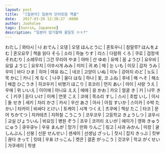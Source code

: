 ```yaml
---
layout: post
title:  "[일본어] 일본어 단어모음 핵꿀"
date:   2017-03-26 12:30:27 -0800
author: Jooholee
tags: [Sunrin, Japanese]
description: "일본어 암기할때 꿀일듯 ㅇㅈ?"
---
```


わたし		| 	와타시		|	나
おでん 		|	오뎅		|	오뎅
ほんとうに	|	혼토우니	|	참말루?
ほんをよむ	|	혼오요무	|	책을 읽다
そら 		|	소라		|	하늘
りす 		|	리스		|	다람쥐
くろ 		|	쿠로		|	검정색
それむり 	|	소레무리	|	그건 무리야
やま 		|	야마		|	산
ゆめ 		|	유메		|	꿈
ようび 		|	요우비		|	요일
ようじ 		|	요우지		|	이쑤시개
みみ 		|	미미		|	귀
め 		|	메		|	눈
いも 		|	이모		|	감자
うみ 		|	우미		|	바다
ひま 		|	히마		|	여유
ねこ 		|	네코		|	고양이
いぬ 		|	이누		|	강아지
のど 		|	노도		|	목
かに 		|	카니		|	게
なく 		|	나쿠		|	울다
はな 		|	하나		|	꽃, 코
ふね 		|	후네		|	해
へそ 		|	해소		|	배꼽
ひこうき 		|	히코우키	|	비행기
ほこり 		|	호코리		|	먼지
あい 		|	아이		|	사랑
うえ 		|	우에		|	위
いいえ 		|	이이에		|	아니요
ええ		|	에에		|	응
かお 		|	카오		|	얼굴
き 		|	키		|	나무
きく 		|	키쿠		|	듣다
いけ 		|	이케		|	연못
こえ 		|	코에		|	목소리
すし 		|	스시		|	초밥
いし 		|	이시		|	돌
せき 		|	세키		|	자리
かさ		|	카사		|	우산
あさ 		|	아사		|	아침
すいか 		|	스이카		|	수박
たかい 		|	타카이		|	비싸다
とけい 		|	토케이		|	시계
つくえ 		|	츠쿠에		|	책상
たこ 		|	타코		|	문어
ちかてつ 	|	치카테츠	|	지하철
こうこう 		|	코우코우	|	고등학교
きょうしつ	|	쿄우시		|	교실
びょういん 	|	비요잉		|	병원
ぞう 		|	조우		|	코끼리
えいが 		|	에이가		|	영화
きゅうにゅう	|	큐우큐누	|	우유
まんが 		|	망가		|	만화
りんご		|	링고		|	사과
みかん 		|	미캉		|	귤
しんぶん 	|	신붕		|	신문
せんせい 	|	센세이		|	선생님
ざっし 		|	잣시		|	잡지
きっぶ 		|	킷부		|	끊다
きって		|	킷테		|	우표
けっこん 	|	켓콘		|	결혼
がっこう 		|	갓코우		|	학교
がくせい 	|	가쿠세이	|	학생


[jekyll-docs]: http://joey914.github.io/home
[jekyll-gh]:   https://github.com/joey914/joey914
[jekyll-talk]: https://talk.joey914.com/
